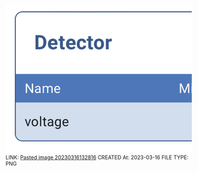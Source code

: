 ![Pasted image 20230316132816](Pasted%20image%2020230316132816.png)
LINK: [Pasted image 20230316132816](Pasted%20image%2020230316132816.png)
CREATED At: 2023-03-16
FILE TYPE: PNG
